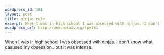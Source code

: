 ```yaml
--- 
wordpress_id: 181
layout: post
title: ninjas rule.
excerpt: When I was in high school I was obsessed with ninjas. I don't know what casused my obsession.. but it was intense.
wordpress_url: http://new.nata2.org/?p=181
---
```

When I was in high school I was obsessed with <a href="http://www.bol.ucla.edu/~rahjr79/">ninjas</a>. I don't know what casused my obsession.. but it was intense.
